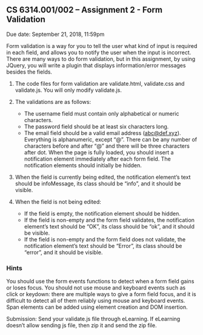 ## CS 6314.001/002 – Assignment 2 - Form Validation
Due date: September 21, 2018, 11:59pm

Form validation is a way for you to tell the user what kind of input is required in each field, and allows you to notify the user when the input is incorrect. There are many ways to do form validation, but in this assignment, by using JQuery, you will write a plugin that displays information/error messages besides the fields. 

1. The code files for form validation are validate.html, validate.css and validate.js. You will only modify validate.js.

2. The validations are as follows:
   * The username field must contain only alphabetical or numeric characters.
   * The password field should be at least six characters long.
   * The email field should be a valid email address (abc@def.xyz). Everything is alphanumeric, except “@”. There can be any number of characters before and after “@” and there will be three characters after dot. 
When the page is fully loaded, you should insert a <span> notification element immediately after each form field. The notification elements should initially be hidden.

3. When the field is currently being edited, the notification element’s text should be infoMessage, its class should be “info”, and it should be visible.

4. When the field is not being edited:
   * If the field is empty, the notification element should be hidden.
   * If the field is non-empty and the form field validates, the notification element’s text should be “OK”, its class should be “ok”, and it should be visible.
   * If the field is non-empty and the form field does not validate, the notification element’s text should be “Error”, its class should be “error”, and it should be visible.

### Hints
You should use the form events functions to detect when a form field gains or loses focus. You should not use mouse and keyboard events such as click or keydown: there are multiple ways to give a form field focus, and it is difficult to detect all of them reliably using mouse and keyboard events. Span elements can be added using element creation and DOM insertion.


Submission:
Send your validate.js file through eLearning. If eLearning doesn’t allow sending js file, then zip it and send the zip file.
